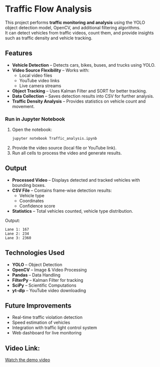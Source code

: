 # Traffic Flow Analysis

This project performs **traffic monitoring and analysis** using the YOLO object detection model, OpenCV, and additional filtering algorithms.  
It can detect vehicles from traffic videos, count them, and provide insights such as traffic density and vehicle tracking.

## Features
- **Vehicle Detection** – Detects cars, bikes, buses, and trucks using YOLO.
- **Video Source Flexibility** – Works with:
  - Local video files
  - YouTube video links
  - Live camera streams
- **Object Tracking** – Uses Kalman Filter and SORT for better tracking.
- **Data Collection** – Saves detection results into CSV for further analysis.
- **Traffic Density Analysis** – Provides statistics on vehicle count and movement.

### Run in Jupyter Notebook
1. Open the notebook:
   ```bash
   jupyter notebook Traffic_analysis.ipynb
   ```
2. Provide the video source (local file or YouTube link).
3. Run all cells to process the video and generate results.


## Output
- **Processed Video** – Displays detected and tracked vehicles with bounding boxes.
- **CSV File** – Contains frame-wise detection results:
  - Vehicle type
  - Coordinates
  - Confidence score
- **Statistics** – Total vehicles counted, vehicle type distribution.

Output:
```
Lane 1: 167
Lane 2: 234
Lane 3: 2360
```

##  Technologies Used
- **YOLO** – Object Detection
- **OpenCV** – Image & Video Processing
- **Pandas** – Data Handling
- **FilterPy** – Kalman Filter for tracking
- **SciPy** – Scientific Computations
- **yt-dlp** – YouTube video downloading

## Future Improvements
- Real-time traffic violation detection
- Speed estimation of vehicles
- Integration with traffic light control system
- Web dashboard for live monitoring

## Video Link:
[Watch the demo video]((https://drive.google.com/file/d/1FSqH9NI9qzuoaq-G8AsQZzWMbsTkJqAL/view?usp=drive_link))


